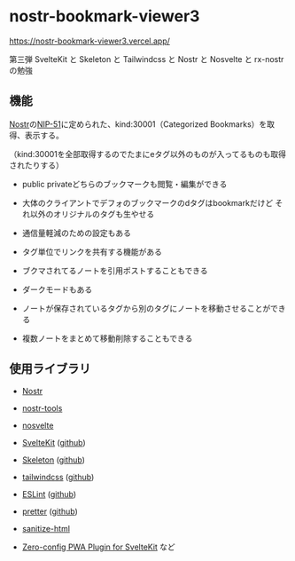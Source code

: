 # nostr-bookmark-viewer3

https://nostr-bookmark-viewer3.vercel.app/

第三弾
SvelteKit と Skeleton と Tailwindcss と Nostr と Nosvelte と rx-nostr の勉強

## 機能

[Nostr](https://github.com/nostr-protocol/nostr)の[NIP-51](https://github.com/nostr-protocol/nips/blob/master/51.md)に定められた、kind:30001（Categorized Bookmarks）を取得、表示する。

（kind:30001を全部取得するのでたまにeタグ以外のものが入ってるものも取得されたりする）

- public privateどちらのブックマークも閲覧・編集ができる

- 大体のクライアントでデフォのブックマークのdタグはbookmarkだけど
  それ以外のオリジナルのタグも生やせる

- 通信量軽減のための設定もある  

- タグ単位でリンクを共有する機能がある

- ブクマされてるノートを引用ポストすることもできる

- ダークモードもある

- ノートが保存されているタグから別のタグにノートを移動させることができる

- 複数ノートをまとめて移動削除することもできる
  




## 使用ライブラリ

- [Nostr](https://github.com/nostr-protocol/nostr)

- [nostr-tools](https://github.com/nbd-wtf/nostr-tools)

- [nosvelte](https://github.com/akiomik/nosvelte)

- [SvelteKit](https://kit.svelte.jp/) ([github](https://github.com/sveltejs/kit))

- [Skeleton](https://www.skeleton.dev/) ([github](https://github.com/skeletonlabs/skeleton))

- [tailwindcss](https://tailwindcss.com/) ([github](https://github.com/tailwindlabs/tailwindcss))

- [ESLint](https://eslint.org/) ([github](https://github.com/eslint/eslint))

- [pretter](https://prettier.io/) ([github](https://github.com/prettier/prettier))

- [sanitize-html](https://github.com/apostrophecms/sanitize-html)

- [Zero-config PWA Plugin for SvelteKit](https://github.com/vite-pwa/sveltekit)
  など
